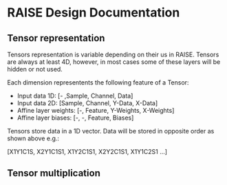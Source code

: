 # RAISE Design Documentation

## Tensor representation
Tensors representation is variable depending on their us in RAISE. Tensors are always at least 4D, however, in most cases some of these layers will be hidden or not used.

Each dimension representents the following feature of a Tensor:
- Input data 1D: [- ,Sample, Channel, Data]
- Input data 2D: [Sample, Channel, Y-Data, X-Data]
- Affine layer weights: [-, Feature, Y-Weights, X-Weights]
- Affine layer biases: [-, -, Feature, Biases]

Tensors store data in a 1D vector. Data will be stored in opposite order as shown above e.g.:

[X1Y1C1S, X2Y1C1S1, X1Y2C1S1, X2Y2C1S1, X1Y1C2S1 ...]

## Tensor multiplication
